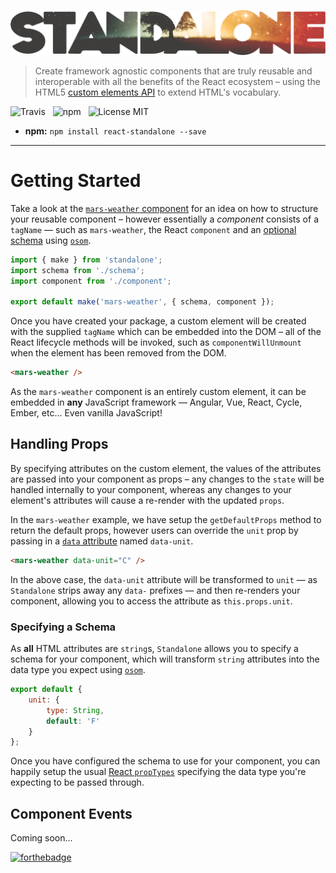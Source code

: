 ![React Standalone](media/logo.png)

> Create framework agnostic components that are truly reusable and interoperable with all the benefits of the React ecosystem &ndash; using the HTML5 [custom elements API](https://www.w3.org/TR/custom-elements/) to extend HTML's vocabulary.

![Travis](http://img.shields.io/travis/Wildhoney/Standalone.svg?style=flat-square)
&nbsp;
![npm](http://img.shields.io/npm/v/react-standalone.svg?style=flat-square)
&nbsp;
![License MIT](http://img.shields.io/badge/License-MIT-lightgrey.svg?style=flat-square)

* **npm:** `npm install react-standalone --save`

---

# Getting Started

Take a look at the [`mars-weather` component](example/packages/mars-weather) for an idea on how to structure your reusable component &ndash; however essentially a *component* consists of a `tagName` &mdash; such as `mars-weather`, the React `component` and an [optional schema](#specifying-a-schema) using [`osom`](https://github.com/Kikobeats/osom).

```javascript
import { make } from 'standalone';
import schema from './schema';
import component from './component';

export default make('mars-weather', { schema, component });

```

Once you have created your package, a custom element will be created with the supplied `tagName` which can be embedded into the DOM &ndash; all of the React lifecycle methods will be invoked, such as `componentWillUnmount` when the element has been removed from the DOM.

```html
<mars-weather />
```

As the `mars-weather` component is an entirely custom element, it can be embedded in **any** JavaScript framework &mdash; Angular, Vue, React, Cycle, Ember, etc... Even vanilla JavaScript!

## Handling Props

By specifying attributes on the custom element, the values of the attributes are passed into your component as props &ndash; any changes to the `state` will be handled internally to your component, whereas any changes to your element's attributes will cause a re-render with the updated `props`.

In the `mars-weather` example, we have setup the `getDefaultProps` method to return the default props, however users can override the `unit` prop by passing in a [`data` attribute](http://html5doctor.com/html5-custom-data-attributes/) named `data-unit`.

```html
<mars-weather data-unit="C" />
```

In the above case, the `data-unit` attribute will be transformed to `unit` &mdash; as `Standalone` strips away any `data-` prefixes &mdash; and then re-renders your component, allowing you to access the attribute as `this.props.unit`.

### Specifying a Schema

As **all** HTML attributes are `string`s, `Standalone` allows you to specify a schema for your component, which will transform `string` attributes into the data type you expect using [`osom`](https://github.com/Kikobeats/osom).

```javascript
export default {
    unit: {
        type: String,
        default: 'F'
    }
};
```

Once you have configured the schema to use for your component, you can happily setup the usual [React `propTypes`](https://facebook.github.io/react/docs/reusable-components.html) specifying the data type you're expecting to be passed through.

## Component Events

Coming soon...

[![forthebadge](http://forthebadge.com/images/badges/built-with-love.svg)](http://forthebadge.com)
